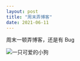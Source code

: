 ```yaml
---
layout: post
title: "周末弄博客"
date: 2021-06-11
---
```


周末一顿弄博客，还是有 Bug

![一只可爱的小狗]([/images/Dog.jpg](https://static.businessinsider.com/image/5484d9d1eab8ea3017b17e29/image.jpg))
